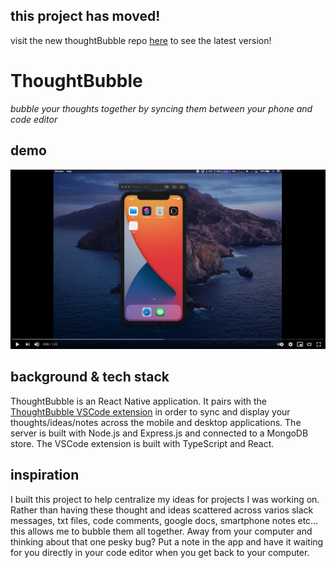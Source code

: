 ## this project has moved!
visit the new thoughtBubble repo [here](https://github.com/lukehatcher/thoughtBubble) to see the latest version!

# ThoughtBubble
*bubble your thoughts together by syncing them between your phone and code editor*

## demo
<a href="https://www.youtube.com/watch?v=Cnm7NbBWU6c" target="_blank"><img src="./demo-screenshot.png"></a>

## background & tech stack
ThoughtBubble is an React Native application. It pairs with the [ThoughtBubble VSCode extension](https://github.com/lukehatcher/vscode-todo-extension) in order to sync and display your thoughts/ideas/notes across the mobile and desktop applications. The server is built with Node.js and Express.js and connected to a MongoDB store. The VSCode extension is built with TypeScript and React.


## inspiration
I built this project to help centralize my ideas for projects I was working on. Rather than having these thought and ideas scattered across varios slack messages, txt files, code comments, google docs, smartphone notes etc... this allows me to bubble them all together. Away from your computer and thinking about that one pesky bug? Put a note in the app and have it waiting for you directly in your code editor when you get back to your computer.

